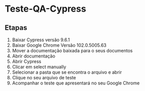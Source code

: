 # Teste-QA-Cypress
 
##  Etapas
1. Baixar Cypress versão 9.6.1
2. Baixar Google Chrome Versão 102.0.5005.63
3. Mover a documentação baixada para o seus documentos
4. Abrir documentação
5. Abrir Cypress
6. Clicar em select manually
7. Selecionar a pasta que se encontra o arquivo e abrir
8. Clique no seu arquivo de teste
9. Acompanhar o teste que apresentará no seu Google Chrome
